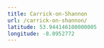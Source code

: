 ```yaml
---
title: Carrick-on-Shannon
url: /carrick-on-shannon/
latitude: 53.944146100000005
longitude: -8.0952772
---
```

